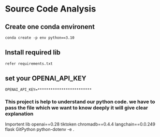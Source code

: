 # Source Code Analysis

## Create one conda environent
    conda create -p env python==3.10 
## Install required lib
    refer requirements.txt
## set your OPENAI_API_KEY
    OPENAI_API_KEY=*************************

### This project is help to understand our python code. we have to pass the file which we want to know deeply it will give clear explanation 

Importent lib
openai==0.28
tiktoken 
chromadb==0.4.4
langchain==0.0.249
flask
GitPython
python-dotenv
-e .
